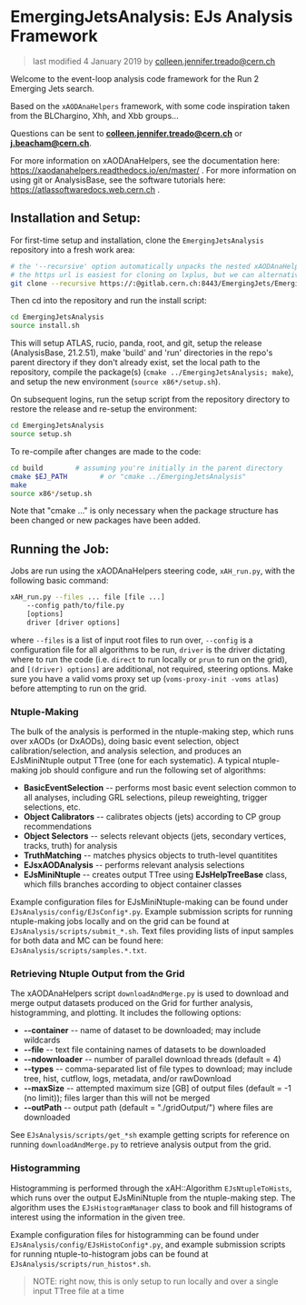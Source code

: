 # EmergingJetsAnalysis: EJs Analysis Framework

> last modified 4 January 2019 by colleen.jennifer.treado@cern.ch

Welcome to the event-loop analysis code framework for the Run 2 Emerging Jets
search.

Based on the `xAODAnaHelpers` framework, with some code
inspiration taken from the BLChargino, Xhh, and Xbb groups...

Questions can be sent to **colleen.jennifer.treado@cern.ch** or
**j.beacham@cern.ch**.

For more information on xAODAnaHelpers, see the documentation here:
https://xaodanahelpers.readthedocs.io/en/master/ .
For more information on using git or AnalysisBase, see the software
tutorials here: https://atlassoftwaredocs.web.cern.ch .


## Installation and Setup:

For first-time setup and installation, clone the `EmergingJetsAnalysis`
repository into a fresh work area:

```bash
# the '--recursive' option automatically unpacks the nested xAODAnaHelpers repo
# the https url is easiest for cloning on lxplus, but we can alternatively use the http or ssh url 
git clone --recursive https://:@gitlab.cern.ch:8443/EmergingJets/EmergingJetsAnalysis.git
```

Then cd into the repository and run the install script:

```bash
cd EmergingJetsAnalysis
source install.sh
```

This will setup ATLAS, rucio, panda, root, and git, setup the release
(AnalysisBase, 21.2.51), make 'build' and 'run' directories in the
repo's parent directory if they
don't already exist, set the local path to the repository, compile
the package(s) (`cmake ../EmergingJetsAnalysis; make`), and setup the
new environment (`source x86*/setup.sh`).

On subsequent logins, run the setup script from the repository directory to restore the release and
re-setup the environment:

```bash
cd EmergingJetsAnalysis
source setup.sh
```

To re-compile after changes are made to the code:

```bash
cd build        # assuming you're initially in the parent directory
cmake $EJ_PATH        # or "cmake ../EmergingJetsAnalysis"
make
source x86*/setup.sh
```

Note that "cmake ..." is only necessary when the package structure has been
changed or new packages have been added.


## Running the Job:

Jobs are run using the xAODAnaHelpers steering code,
`xAH_run.py`, with the following basic command:

```bash
xAH_run.py --files ... file [file ...]
	--config path/to/file.py
	[options]
	driver [driver options]
```

where `--files` is a list of input root files to run over,
`--config` is a configuration file for all algorithms to be run,
`driver` is the driver dictating where to run the code
(i.e. `direct` to run locally or `prun` to run on the grid), and
`[(driver) options]` are additional, not required, steering
options. Make sure you have a valid voms proxy set up
(`voms-proxy-init -voms atlas`) before attempting to run on the grid. 


### Ntuple-Making
The bulk of the analysis is performed in the ntuple-making step, which
runs over xAODs (or DxAODs), doing basic event selection,
object calibration/selection, and analysis selection, and produces an
EJsMiniNtuple output TTree (one for each systematic). A typical ntuple-making job should
configure and run the following set of algorithms:

* **BasicEventSelection** -- performs most basic event selection
  common to all analyses, including GRL selections, pileup
  reweighting, trigger selections, etc.
* **Object Calibrators** -- calibrates objects (jets) according to CP
  group recommendations
* **Object Selectors** -- selects relevant objects (jets, secondary
  vertices, tracks, truth) for analysis
* **TruthMatching** -- matches physics objects to truth-level quantitites
* **EJsxAODAnalysis** -- performs relevant analysis selections
* **EJsMiniNtuple** -- creates output TTree using **EJsHelpTreeBase**
  class, which fills branches according to object container classes

Example
configuration files for EJsMiniNtuple-making can be found under
`EJsAnalysis/config/EJsConfig*.py`. Example submission scripts for
running ntuple-making jobs locally and
on the grid can be found at `EJsAnalysis/scripts/submit_*.sh`. Text
files providing lists of input samples for both data and MC can be
found here: `EJsAnalysis/scripts/samples.*.txt`.


### Retrieving Ntuple Output from the Grid
The xAODAnaHelpers script `downloadAndMerge.py` is used to download
and merge output datasets produced on the Grid for further analysis,
histogramming, and plotting. It includes the
following options:

* **--container** -- name of dataset to be downloaded; may include wildcards
* **--file** -- text file containing names of datasets to be downloaded
* **--ndownloader** -- number of parallel download threads (default = 4)
* **--types** -- comma-separated list of file types to download; may
  include tree, hist, cutflow, logs, metadata, and/or rawDownload
* **--maxSize** -- attempted maximum size [GB] of output files
  (default = -1 (no limit)); files
  larger than this will not be merged
* **--outPath** -- output path (default = "./gridOutput/") where files
are downloaded

See `EJsAnalysis/scripts/get_*sh` example getting scripts for
reference on running `downloadAndMerge.py` to retrieve analysis output from the grid.


### Histogramming
Histogramming is performed through the xAH::Algorithm `EJsNtupleToHists`,
which runs over the output EJsMiniNtuple from the ntuple-making
step. The algorithm uses the `EJsHistogramManager` class to book and
fill histograms of interest using the information in the given tree.

Example configuration files for histogramming can be found under
`EJsAnalysis/config/EJsHistoConfig*.py`, and example submission scripts
for running ntuple-to-histogram jobs can be found at
`EJsAnalysis/scripts/run_histos*.sh`.

> NOTE: right now, this is only setup to run locally and over a single
> input TTree file at a time




